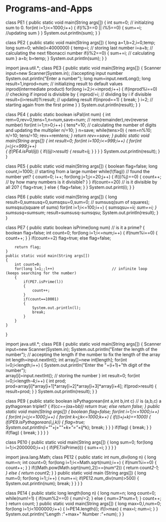 Programs-and-Apps
=================

class PE1
{
    public static void main(String args[])
    {
        int sum=0;                          // initialzing sum to 0.
        for(int i=1;i<=1000;i++)
        {
            if(i%3==0 || i%5==0)
            {
                sum+=i;                    //updating sum
            }
        }
        System.out.println(sum);
    }
}


class PE2
{
    public static void main(String args[])
    {
        long a=1,b=2,i=0,temp;
        long sum=0;
        while(i<4000000)
        {
            temp=i;                                  // storing last number 
            i=a+b;                                   // calculating the next fibonacci number
            if(i%2==0)
            {
                sum+=i;                              // calculating sum
            }
            a=b;
            b=temp;
        }
        System.out.println(sum);
    }
}


import java.util.*;
class PE3
{
    public static void main(String args[])
    {
        Scanner input=new Scanner(System.in);               //accepting input number
        System.out.println("Enter a number");
        long num=input.nextLong();
        long result=1,inprod=num;                           // initializing result to default values inprod(intermediate product)
        for(long i=2;i<=inprod;i++)
        {
            if(inprod%i==0)                                 // checking if inprod is divisible by 
            {
                inprod/=i;                                  // dividing by i if divisible            
                result=(i>result)?i:result;                 // updating result
                if(inprod==1)
                {
                   break;
                } 
                i=2;                                        // starting again from the first prime
            }
        }
        System.out.println(result);
    }
}


class PE4
{
    public static boolean isPal(int num)
    {
        int rem=0,rev=0,tens=1,n=num,save=num;          // rem(remainder),rev(reverse number)
        for(int i=1;n>0;i++)
        {
            tens*=10;                                    // calculating the number of digits and updating the multiplier
            n/=10;
        }
        n=save;
        while(tens>0)
        {
            rem=n%10;
            n/=10;
            tens/=10;
            rev+=rem*tens;
        }
        return rev==save;
    }
    public static void main(String args[])
    {
        int result=0;
        for(int i=100;i<=999;i++)
        {
            for(int j=i;j<=999;j++)                     
            {
                if(PE4.isPal(i*j))
                {
                    if((i*j)>result)
                    {
                        result=i*j;
                    }
                }
            }
        }
        System.out.println(result);
    }
}


class PE5
{
    public static void main(String args[])
    {
        boolean flag=false;
        long count,i=1000;                      // starting from a large number
        while(!(flag))                          // found the number yet?
        {
            count=0;
            i++;
            for(long j=1;j<=20;j++)
            {
                if((i%j)==0)
                {
                    count++;                  //  by how many numbers is it divisible?
                }
            }
            if(count==20)                   // is it divisible by all 20?
            {
                flag=true;
            }
            else
            {
                flag=false;
            }
        }
        System.out.print(i);
    }
}



class PE6
{
    public static void main(String args[])
    {
        long result=0,sumsusq=0,sumsqsu=0,sum=0;                    // sumsusq(sum of squares); sumsqsu(square of sums)
        for(int i=1;i<=100;i++)
        {
            sumsqsu+=i*i;
            sum+=i;
        }
        sumsusq=sum*sum;
        result=sumsusq-sumsqsu;
        System.out.println(result);
    }
}



class PE7
{
    public static boolean isPrime(long num)             // is it a prime?
    {
        boolean flag=false;
        int count=0;
        for(long i=1;i<=num;i++)
        {
            if(num%i==0)
            {
                count++;
            }
        }
        if(count==2)
        flag=true;
        else 
        flag=false;
        
        return flag;
    }
    public static void main(String args[])
    {
        int count=0;
        for(long l=1;;l++)                          // infinite loop (keeps searching for the number)
        {
            if(PE7.isPrime(l))
            {
                count++;
            }
            if(count==10001)
            {
                System.out.println(l);
                break;
            }
        }
    }
}



import java.util.*;
class PE8
{
    public static void main(String args[])
    {
        Scanner input=new Scanner(System.in);
        System.out.println("Enter the length of the number");               // accepting the length if the number to fix the length of the array
        int length=input.nextInt();
        int array[]=new int[length];
        for(int i=0;i<length;i++)
        {
            System.out.println("Enter the "+(i+1)+"th digit of the number");          
            array[i]=input.nextInt();                                       // storing the number
        }
        int result=0;
        for(int i=0;i<length-4;i++)
        {
            int prod;
            prod=array[i]*array[i+1]*array[i+2]*array[i+3]*array[i+4];
            if(prod>result)
            {
                result=prod;
            }
        }
        System.out.println(result);
    }
}


class PE9
{
    public static boolean isPythagorean(int a,int b,int c)      // is (a,b,c) a pythagorean triplet?
    {
        if(c*c==(a*a+b*b))
        return true;
        else
        return false;
    }
    public static void main(String args[])
    {
        boolean flag=false;
        for(int i=1;i<=1000;i++)
        {
            for(int j=i;j<=1000;j++)
            {
                for(int k=j;k<=1000;k++)
                {
                    if((i+j+k)==1000)
                    {
                        if(PE9.isPythagorean(i,j,k))
                        {
                            flag=true;
                            System.out.println(i+"*"+j+"*"+k+"="+i*j*k);
                            break;
                        }
                    }
                }
                if(flag)
                {
                    break;
                }
            }
            if(flag)
            {
                break;
            }
        }
    }
}



class PE10
{
    public static void main(String args[])
    {
        long sum=0;
        for(long i=1;i<2000000;i++)
        {
            if(PE7.isPrime(i))
            {
                sum+=i;
            }
        }
    }
}



import java.lang.Math;
class PE12
{
    public static int num_div(long n)
    {
        long num=n;
        int count=0;
        for(long i=1;i<=Math.sqrt(num);i++)
        {
            if(num%i==0)
            {
                count++;
            }
        }
        if((Math.pow(Math.sqrt(num),2))==(num^2))
        {
            return count*2-1;
        }
        else
        {
            return count*2;
        }
    }
    public static void main (String args[])
    {
        long num=0;
        for(long i=1;;i++)
        {
            num+=i;
            if(PE12.num_div(num)>500)
            {
                System.out.println(num);
                break;
            }
        }
    }
}


class PE14
{
    public static long length(long n)
    {
        long num=n;
        long count=0;
        while(num!=1)
        {
            if(num%2==0)
            {
                num/=2;
            }
            else
            {
                num=3*num+1;
            }
            count++;
        }
        return count;
    }
    public static void main(String args[])
    {
        long max=0,l,num=0;
        for(long i=1;i<1000000;i++)
        {
            l=PE14.length(i);
            if(l>max)
            {
                max=l;
                num=i;
            }
        }
        System.out.println("Length :"+max+" Number :"+num);
    }
}


